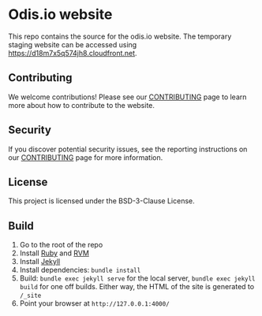 # Odis.io website

This repo contains the source for the odis.io website. The temporary staging website can be accessed using https://d18m7x5q574jh8.cloudfront.net.

## Contributing

We welcome contributions! Please see our [CONTRIBUTING](CONTRIBUTING.md) page to learn more about how to contribute to the website.

## Security

If you discover potential security issues, see the reporting instructions on our [CONTRIBUTING](CONTRIBUTING.md#security-issue-notifications) page for more information.

## License
This project is licensed under the BSD-3-Clause License.

## Build

1. Go to the root of the repo
2. Install [Ruby](https://www.ruby-lang.org/en/) and [RVM](https://rvm.io/)
3. Install [Jekyll](https://jekyllrb.com/)
4. Install dependencies: `bundle install`
5. Build: `bundle exec jekyll serve` for the local server, `bundle exec jekyll build` for one off builds. Either way, the HTML of the site is generated to `/_site`
6. Point your browser at `http://127.0.0.1:4000/`

